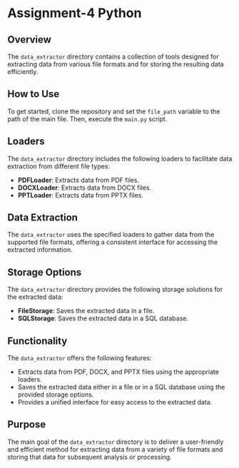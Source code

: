 # Assignment-4 Python

## Overview
The `data_extractor` directory contains a collection of tools designed for extracting data from various file formats and for storing the resulting data efficiently.

## How to Use
To get started, clone the repository and set the `file_path` variable to the path of the main file. Then, execute the `main.py` script.

## Loaders
The `data_extractor` directory includes the following loaders to facilitate data extraction from different file types:

- **PDFLoader**: Extracts data from PDF files.
- **DOCXLoader**: Extracts data from DOCX files.
- **PPTLoader**: Extracts data from PPTX files.

## Data Extraction
The `data_extractor` uses the specified loaders to gather data from the supported file formats, offering a consistent interface for accessing the extracted information.

## Storage Options
The `data_extractor` directory provides the following storage solutions for the extracted data:

- **FileStorage**: Saves the extracted data in a file.
- **SQLStorage**: Saves the extracted data in a SQL database.

## Functionality
The `data_extractor` offers the following features:

- Extracts data from PDF, DOCX, and PPTX files using the appropriate loaders.
- Saves the extracted data either in a file or in a SQL database using the provided storage options.
- Provides a unified interface for easy access to the extracted data.

## Purpose
The main goal of the `data_extractor` directory is to deliver a user-friendly and efficient method for extracting data from a variety of file formats and storing that data for subsequent analysis or processing.